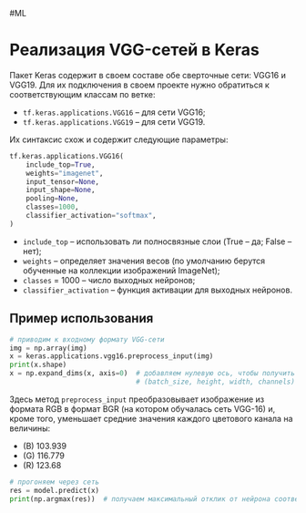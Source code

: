 #ML

# Реализация VGG-сетей в Keras

Пакет Keras содержит в своем составе обе сверточные сети: VGG16 и VGG19. 
Для их подключения в своем проекте нужно обратиться к соответствующим классам по ветке:
- `tf.keras.applications.VGG16` – для сети VGG16;
- `tf.keras.applications.VGG19` – для сети VGG19.

Их синтаксис схож и содержит следующие параметры:
```python
tf.keras.applications.VGG16(
    include_top=True,
    weights="imagenet",
    input_tensor=None,
    input_shape=None,
    pooling=None,
    classes=1000,
    classifier_activation="softmax",
)
```

- `include_top` – использовать ли полносвязные слои (True – да; False – нет);
- `weights` – определяет значения весов (по умолчанию берутся обученные на коллекции изображений ImageNet);
- `classes` = 1000 – число выходных нейронов;
- `classifier_activation` – функция активации для выходных нейронов.

## Пример использования

```python
# приводим к входному формату VGG-сети
img = np.array(img)
x = keras.applications.vgg16.preprocess_input(img)
print(x.shape)
x = np.expand_dims(x, axis=0)  # добавляем нулевую ось, чтобы получить формат входных данных:
                               # (batch_size, height, width, channels)
```

Здесь метод `preprocess_input` преобразовывает изображение из формата RGB в формат BGR 
(на котором обучалась сеть VGG-16) и, кроме того, 
уменьшает средние значения каждого цветового канала на величины:
- (B) 103.939
- (G) 116.779
- (R) 123.68

```python
# прогоняем через сеть
res = model.predict(x)
print(np.argmax(res))  # получаем максимальный отклик от нейрона соответствующего предмету изображения
```
